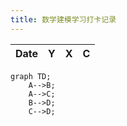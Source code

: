 ```yaml
---
title: 数学建模学习打卡记录
---
```


| Date | Y    | X    | C    |
| ---- | ---- | ---- | ---- |

```mermaid
graph TD;
    A-->B;
    A-->C;
    B-->D;
    C-->D;
```